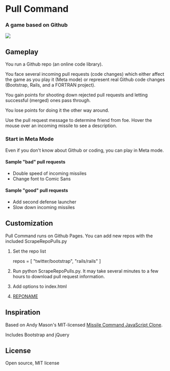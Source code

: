 # Pull Command

### A game based on Github

<img src="http://i.imgur.com/SeUkG.png"/>

## Gameplay

<p>You run a Github repo (an online code library).</p>
<p>You face several incoming pull requests (code changes) which either affect the game as you play it (Meta mode) or represent real Github code changes (Bootstrap, Rails, and a FORTRAN project).</p>
<p>You gain points for shooting down rejected pull requests and letting successful (merged) ones pass through.</p>
<p>You lose points for doing it the other way around.</p>
<p>Use the pull request message to determine friend from foe. Hover the mouse over an incoming missile to see a description.</p>

### Start in Meta Mode

<p>Even if you don't know about Github or coding, you can play in Meta mode.</p>

#### Sample "bad" pull requests
<ul>
	<li>Double speed of incoming missiles</li>
	<li>Change font to Comic Sans</li>
</ul>

#### Sample "good" pull requests
<ul>
	<li>Add second defense launcher</li>
	<li>Slow down incoming missiles</li>
</ul>

## Customization
Pull Command runs on Github Pages. You can add new repos with the included ScrapeRepoPulls.py

1) Set the repo list

    repos = [
      "twitter/bootstrap",
      "rails/rails"
    ]

2) Run python ScrapeRepoPulls.py. It may take several minutes to a few hours to download pull request information.

3) Add options to index.html

    <li id="gameMode4">
      <a href="#" onclick="gameMode(5, 'USERNAME-REPONAME');">REPONAME</a>
    </li>

## Inspiration

<p>Based on Andy Mason's MIT-licensed <a href="https://github.com/andymason/Missile-Command-JavaScript-Clone" target="_blank">Missile Command JavaScript Clone</a>.</p>
<p>Includes Bootstrap and jQuery</p>

## License

Open source, MIT license
